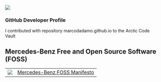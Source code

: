 <img src="https://marcodadamoeu.files.wordpress.com/2020/04/cropped-icona-marco-dadamo-1.png">

### GitHub Developer Profile
I contributed with repository marcodadamo.github.io to the Arctic Code Vault

<h2> Mercedes-Benz Free and Open Source Software (FOSS) </h2> 

<table>
  <body>
    <tr><td><img src="https://avatars.githubusercontent.com/u/34240465?s=88&v=4"> </td><td> <a href="https://github.com/marcodadamo/mercedes-benz-foss-manifesto"> Mercedes-Benz FOSS Manifesto </a> </td></tr>
  </body>
</table>

